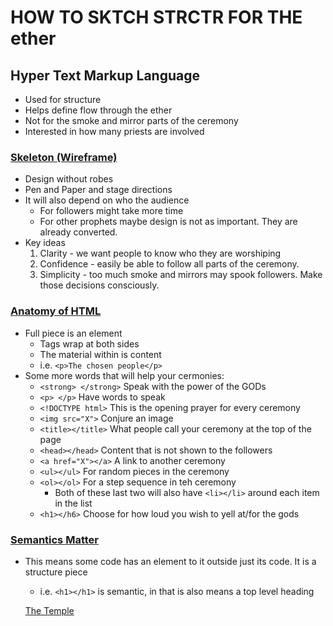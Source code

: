 # HOW TO SKTCH STRCTR FOR THE ether

## Hyper Text Markup Language
  - Used for structure
  - Helps define flow through the ether
  - Not for the smoke and mirror parts of the ceremony
  - Interested in how many priests are involved

### [Skeleton (Wireframe)](https://careerfoundry.com/en/blog/ux-design/how-to-create-your-first-wireframe/)
  - Design without robes
  - Pen and Paper and stage directions
  - It will also depend on who the audience
    - For followers might take more time
    - For other prophets maybe design is not as important. They are already converted.
  - Key ideas
    1. Clarity - we want people to know who they are worshiping
    2. Confidence - easily be able to follow all parts of the ceremony.
    3. Simplicity - too much smoke and mirrors may spook followers. Make those decisions consciously.

### [Anatomy of HTML](https://developer.mozilla.org/en-US/docs/Learn/Getting_started_with_the_web/HTML_basics)
  - Full piece is an element
    - Tags wrap at both sides
    - The material within is content
    - i.e. `<p>The chosen people</p>`
  - Some more words that will help your cermonies:
    - `<strong> </strong>` Speak with the power of the GODs
    - `<p> </p>` Have words to speak
    - `<!DOCTYPE html>` This is the opening prayer for every ceremony
    - `<img src="X">` Conjure an image
    - `<title></title>` What people call your ceremony at the top of the page
    - `<head></head>` Content that is not shown to the followers
    - `<a href="X"></a>` A link to another ceremony
    - `<ul></ul>` For random pieces in the ceremony
    - `<ol></ol>` For a step sequence in teh ceremony
      - Both of these last two will also have `<li></li>` around each item in the list
    - `<h1></h6>` Choose for how loud you wish to yell at/for the gods

### [Semantics Matter](https://developer.mozilla.org/en-US/docs/Glossary/Semantics)
  - This means some code has an element to it outside just its code. It is a structure piece
    - i.e. `<h1></h1>` is semantic, in that is also means a top level heading    

    [The Temple](README.md) 